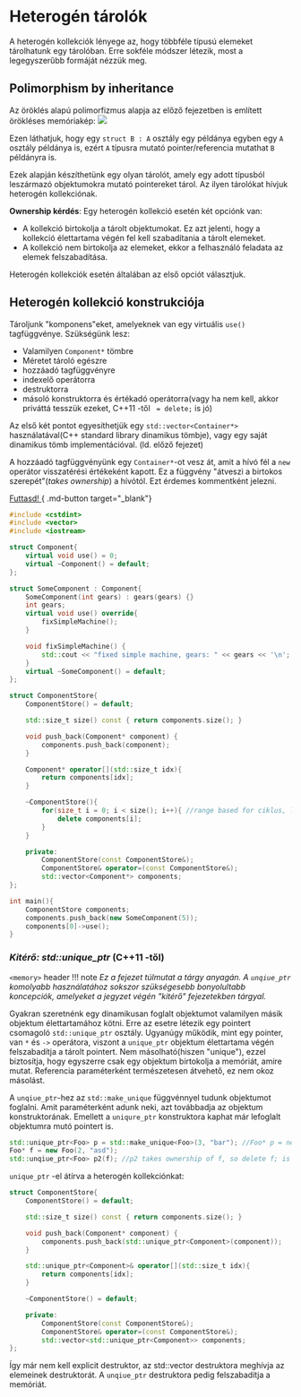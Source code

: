 # Heterogén tárolók

A heterogén kollekciók lényege az, hogy többféle típusú elemeket tárolhatunk egy tárolóban. Erre sokféle módszer létezik, most a legegyszerűbb formáját nézzük meg.

## Polimorphism by inheritance

Az öröklés alapú polimorfizmus alapja az előző fejezetben is említett örökléses memóriakép:
![](./assets/inheritance_memory.png)

Ezen láthatjuk, hogy egy `struct B : A` osztály egy példánya egyben egy `A` osztály példánya is, ezért `A` típusra mutató pointer/referencia mutathat `B` példányra is.

Ezek alapján készíthetünk egy olyan tárolót, amely egy adott típusból leszármazó objektumokra mutató pointereket tárol. Az ilyen tárolókat hívjuk heterogén kollekciónak.

__Ownership kérdés__: Egy heterogén kollekció esetén két opciónk van:

* A kollekció birtokolja a tárolt objektumokat. Ez azt jelenti, hogy a kollekció élettartama végén fel kell szabadítania a tárolt elemeket. 
* A kollekció nem birtokolja az elemeket, ekkor a felhasználó feladata az elemek felszabadítása.

Heterogén kollekciók esetén általában az első opciót választjuk.

## Heterogén kollekció konstrukciója

Tároljunk "komponens"eket, amelyeknek van egy virtuális `use()` tagfüggvénye.
Szükségünk lesz:
* Valamilyen `Component*` tömbre
* Méretet tároló egészre
* hozzáadó tagfüggvényre
* indexelő operátorra
* destruktorra
* másoló konstruktorra és értékadó operátorra(vagy ha nem kell, akkor priváttá tesszük ezeket, C++11 -től ` = delete;` is jó)

Az első két pontot egyesíthetjük egy `std::vector<Container*>` használatával(C++ standard library dinamikus tömbje), vagy egy saját dinamikus tömb implementációval. (ld. előző fejezet)

A hozzáadó tagfüggvényünk egy `Container*`-ot vesz át, amit a hívó fél a `new` operátor visszatérési értékeként kapott. Ez a függvény "átveszi a birtokos szerepét"(*takes ownership*) a hívótól. Ezt érdemes kommentként jelezni.

[ Futtasd! ](<https://godbolt.org/z/zYsraYxr3>){ .md-button target="_blank"}
```cpp
#include <cstdint>
#include <vector>
#include <iostream>

struct Component{
    virtual void use() = 0;
    virtual ~Component() = default;
};

struct SomeComponent : Component{
    SomeComponent(int gears) : gears(gears) {}
    int gears;
    virtual void use() override{
        fixSimpleMachine();
    }

    void fixSimpleMachine() {
        std::cout << "fixed simple machine, gears: " << gears << '\n';
    }
    virtual ~SomeComponent() = default;
};

struct ComponentStore{
    ComponentStore() = default;

    std::size_t size() const { return components.size(); }

    void push_back(Component* component) {
        components.push_back(component);
    }

    Component* operator[](std::size_t idx){
        return components[idx];
    }

    ~ComponentStore(){
        for(size_t i = 0; i < size(); i++){ //range based for ciklus, ld. iterátorok
            delete components[i];
        }
    }

    private:
        ComponentStore(const ComponentStore&);
        ComponentStore& operator=(const ComponentStore&);
        std::vector<Component*> components;
};

int main(){
    ComponentStore components;
    components.push_back(new SomeComponent(5));
    components[0]->use(); 
}
```

### *Kitérő: std::unique_ptr* (C++11 -től)
`<memory>` header
!!! note
    *Ez a fejezet túlmutat a tárgy anyagán. A `unqiue_ptr` komolyabb használatához sokszor szükségesebb bonyolultabb koncepciók, amelyeket a jegyzet végén "kitérő" fejezetekben tárgyal.*

Gyakran szeretnénk egy dinamikusan foglalt objektumot valamilyen másik objektum élettartamához kötni. Erre az esetre létezik egy pointert csomagoló `std::unique_ptr` osztály. Ugyanúgy működik, mint egy pointer, van `*` és `->` operátora, viszont a `unique_ptr` objektum élettartama végén felszabadítja a tárolt pointert. Nem másolható(hiszen "unique"), ezzel biztosítja, hogy egyszerre csak egy objektum birtokolja a memóriát, amire mutat. Referencia paraméterként természetesen átvehető, ez nem okoz másolást.

A `unqiue_ptr`-hez az `std::make_unique` függvénnyel tudunk objektumot foglalni. Amit paraméterként adunk neki, azt továbbadja az objektum konstruktorának.
Emellett a `uniqure_ptr` konstruktora kaphat már lefoglalt objektumra mutó pointert is.

```cpp
std::unique_ptr<Foo> p = std::make_unique<Foo>(3, "bar"); //Foo* p = new Foo(3, "bar")
Foo* f = new Foo(2, "asd");
std::unqiue_ptr<Foo> p2(f); //p2 takes ownership of f, so delete f; is not necessary
```

`unique_ptr` -el átírva a heterogén kollekciónkat:

```cpp
struct ComponentStore{
    ComponentStore() = default;

    std::size_t size() const { return components.size(); }

    void push_back(Component* component) {
        components.push_back(std::unique_ptr<Component>(component));
    }

    std::unique_ptr<Component>& operator[](std::size_t idx){
        return components[idx];
    }

    ~ComponentStore() = default; 

    private:
        ComponentStore(const ComponentStore&);
        ComponentStore& operator=(const ComponentStore&);
        std::vector<std::unique_ptr<Component>> components;
};
```
Így már nem kell explicit destruktor, az std::vector destruktora meghívja az elemeinek destruktorát. A `unqiue_ptr` destruktora pedig felszabadítja a memóriát.